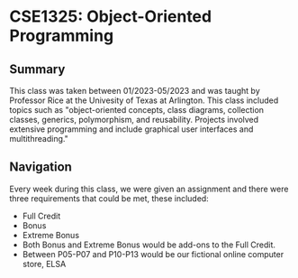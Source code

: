 # CSE1325: Object-Oriented Programming

## Summary 
This class was taken between 01/2023-05/2023 and was taught by Professor Rice at the Univesity of Texas at Arlington. This class included topics such as "object-oriented concepts, class diagrams, collection classes, generics, polymorphism, and reusability. Projects involved extensive programming and include graphical user interfaces and multithreading."

## Navigation
Every week during this class, we were given an assignment and there were three requirements that could be met, these included:
- Full Credit 
- Bonus
- Extreme Bonus
- Both Bonus and Extreme Bonus would be add-ons to the Full Credit.
- Between P05-P07 and P10-P13 would be our fictional online computer store, ELSA
